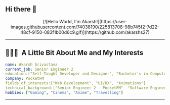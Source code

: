 ## Hi there 👋

<div align="center">
[![Hello World, I'm Akarsh!](https://user-images.githubusercontent.com/74038190/225813708-98b745f2-7d22-48cf-9150-083f1b00d6c9.gif)](https://github.com/akarshs27)
</div>

---

<h2> 👨🏻‍💻 &nbsp;A Little Bit About Me and My Interests</h2>

```yaml
name: Akarsh Srivastava
current_job: Senior Engineer 2
education:["Self-Taught Developer and Designer", "Bachelor's in Computer Science"]
company: PocketFM
fields_of_interests:["Web Development", "UI/UX", "Animations"]
technical_background:["Senior Engineer 2 - PocketFM"  "Software Engineer 2 - Fashinza", "Software Engineer - DLT LABS", "Trainee - DLT LABS"]
hobbies: ["Gaming", "Cinema", "Anime", "Travelling"]
```
---  
